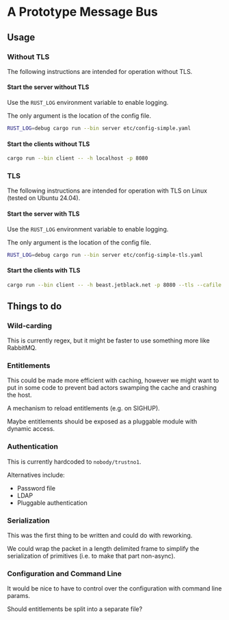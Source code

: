 # A Prototype Message Bus

## Usage

### Without TLS

The following instructions are intended for operation without TLS.

#### Start the server without TLS

Use the `RUST_LOG` environment variable to enable logging.

The only argument is the location of the config file.

```bash
RUST_LOG=debug cargo run --bin server etc/config-simple.yaml
```

#### Start the clients without TLS

```bash
cargo run --bin client -- -h localhost -p 8080
```

### TLS

The following instructions are intended for operation with
TLS on Linux (tested on Ubuntu 24.04).

#### Start the server with TLS

Use the `RUST_LOG` environment variable to enable logging.

The only argument is the location of the config file.

```bash
RUST_LOG=debug cargo run --bin server etc/config-simple-tls.yaml
```

#### Start the clients with TLS

```bash
cargo run --bin client -- -h beast.jetblack.net -p 8080 --tls --cafile /etc/ssl/certs/ca-certificates.crt
```

## Things to do

### Wild-carding

This is currently regex, but it might be faster to use something more
like RabbitMQ.

### Entitlements

This could be made more efficient with caching,
however we might want to put in some code to prevent bad actors swamping
the cache and crashing the host.

A mechanism to reload entitlements (e.g. on SIGHUP).

Maybe entitlements should be exposed as a pluggable module with dynamic
access.

### Authentication

This is currently hardcoded to `nobody/trustno1`.

Alternatives include:

* Password file
* LDAP
* Pluggable authentication

### Serialization

This was the first thing to be written and could do with reworking.

We could wrap the packet in a length delimited frame to simplify the
serialization of primitives (i.e. to make that part non-async).

### Configuration and Command Line

It would be nice to have to control over the configuration with command line params.

Should entitlements be split into a separate file?
